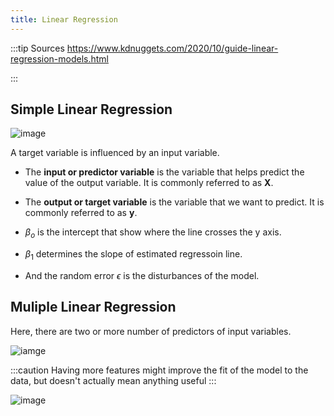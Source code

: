 ```yaml
---
title: Linear Regression
---
```


:::tip Sources
https://www.kdnuggets.com/2020/10/guide-linear-regression-models.html

:::

## Simple Linear Regression
![image](https://miro.medium.com/max/507/1*zGkbD-yIkANDwn4i19VYdg.png)

A target variable is influenced by an input variable.

- The **input or predictor variable** is the variable that helps predict the value of the output variable. It is commonly referred to as **X**.

- The **output or target variable** is the variable that we want to predict. It is commonly referred to as **y**.

- $\beta_o$ is the intercept that show where the line crosses the y axis.

- $\beta_1$ determines the slope of estimated regressoin line.
- And the random error $\epsilon$ is the disturbances of the model.

## Muliple Linear Regression
Here, there are two or more number of predictors of input variables.

![iamge](https://miro.medium.com/max/414/1*Ko7YDmTa_TctiL2Fkm-kGQ.png)

:::caution
Having more features might improve the fit of the model to the data, but doesn't actually mean anything useful
:::

![image](https://miro.medium.com/max/648/0*NrINywH3bS8-po_T.gif)
